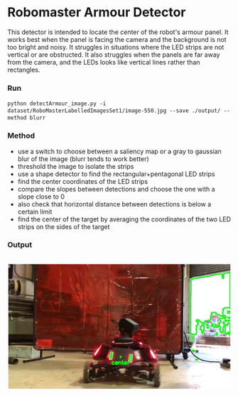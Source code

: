 # Robomaster Armour Detector
This detector is intended to locate the center of the robot's armour panel. It works best when the panel is facing the camera and the background is not too bright and noisy. It struggles in situations where the LED strips are not vertical or are obstructed. It also struggles when the panels are far away from the camera, and the LEDs looks like vertical lines rather than rectangles.

### Run 
```
python detectArmour_image.py -i dataset/RoboMasterLabelledImagesSet1/image-550.jpg --save ./output/ --method blurr
```

### Method

- use a switch to choose between a saliency map or a gray to gaussian blur of the image (blurr tends to work better)
- threshold the image to isolate the strips
- use a shape detector to find the rectangular+pentagonal LED strips
- find the center coordinates of the LED strips
- compare the slopes between detections and choose the one with a slope close to 0
- also check that horizontal distance between detections is below a certain limit
- find the center of the target by averaging the coordinates of the two LED strips on the sides of the target


### Output
<p align="center">
  <br>
  <img src="output/image-550.jpg" width="500">
</p>